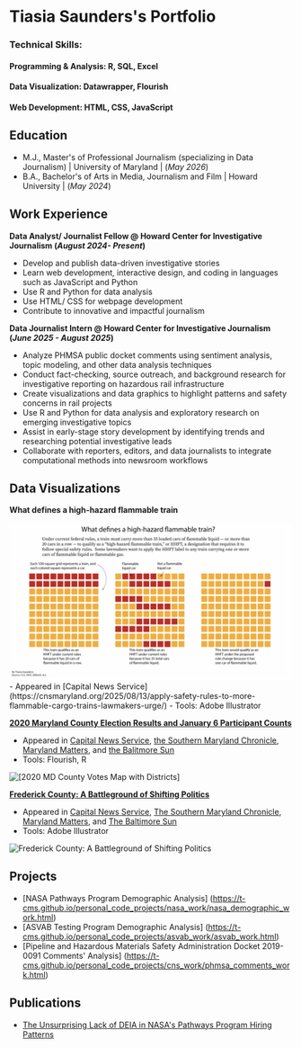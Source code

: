 # Tiasia Saunders's Portfolio 
### Technical Skills:
#### Programming & Analysis: R, SQL, Excel
#### Data Visualization: Datawrapper, Flourish
#### Web Development: HTML, CSS, JavaScript

## Education 
- M.J., Master's of Professional Journalism (specializing in Data Journalism) | University of Maryland | (_May 2026_)
- B.A., Bachelor's of Arts in Media, Journalism and Film | Howard University | (_May 2024_)

## Work Experience 
**Data Analyst/ Journalist Fellow @ Howard Center for Investigative Journalism (_August 2024- Present_)**
- Develop and publish  data-driven investigative stories 
- Learn web development, interactive design, and coding in languages such as JavaScript and Python
- Use R and Python for data analysis 
- Use HTML/ CSS for webpage development
- Contribute to innovative and impactful journalism

**Data Journalist Intern @ Howard Center for Investigative Journalism (_June 2025 - August 2025_)**
- Analyze PHMSA public docket comments using sentiment analysis, topic modeling, and other data analysis techniques
- Conduct fact-checking, source outreach, and background research for investigative reporting on hazardous rail infrastructure
- Create visualizations and data graphics to highlight patterns and safety concerns in rail projects
- Use R and Python for data analysis and exploratory research on emerging investigative topics
- Assist in early-stage story development by identifying trends and researching potential investigative leads
- Collaborate with reporters, editors, and data journalists to integrate computational methods into newsroom workflows


## Data Visualizations 

**What defines a high-hazard flammable train**

<img src="https://github.com/t-cms/portfolio/blob/main/HHFT%20Graphic.png" alt="What defines a high-hazard flammable train" width="600" />
- Appeared in [Capital News Service](https://cnsmaryland.org/2025/08/13/apply-safety-rules-to-more-flammable-cargo-trains-lawmakers-urge/)
- Tools: Adobe Illustrator


[**2020 Maryland County Election Results and January 6 Participant Counts**](https://public.flourish.studio/visualisation/22808280/)
- Appeared in [Capital News Service](https://cnsmaryland.org/2025/05/09/pardoned-maryland-jan-6-participants-find-support-after-convictions/), [the Southern Maryland Chronicle](https://southernmarylandchronicle.com/2025/05/27/pardoned-maryland-jan-6-participants-find-support-after-convictions/), [Maryland Matters](https://marylandmatters.org/2025/05/26/pardoned-maryland-jan-6-participants-find-support-after-convictions/#:~:text=6%2C%202021%2C%20insurrection%20at%20the,new%20acquaintances%20in%20his%20community.), and [the Balitmore Sun](https://www.baltimoresun.com/2025/05/26/pardoned-maryland-residents-jan-6-insurrection/)
- Tools: Flourish, R

![[**2020 MD County Votes Map with Districts**]](https://github.com/user-attachments/assets/221a242c-0257-455a-8cb3-f8ab82282d37)

[**Frederick County: A Battleground of Shifting Politics**](https://github.com/user-attachments/assets/fae20093-cb69-48cc-a1e8-fe5f970f1a21)

- Appeared in [Capital News Service](https://cnsmaryland.org/2025/05/09/pardoned-maryland-jan-6-participants-find-support-after-convictions/), [The Southern Maryland Chronicle](https://southernmarylandchronicle.com/2025/05/27/pardoned-maryland-jan-6-participants-find-support-after-convictions/), [Maryland Matters](https://marylandmatters.org/2025/05/26/pardoned-maryland-jan-6-participants-find-support-after-convictions/#:~:text=6%2C%202021%2C%20insurrection%20at%20the,new%20acquaintances%20in%20his%20community.), and [The Baltimore Sun](https://www.baltimoresun.com/2025/05/26/pardoned-maryland-residents-jan-6-insurrection/)
- Tools: Adobe Illustrator

<img src="https://github.com/user-attachments/assets/fae20093-cb69-48cc-a1e8-fe5f970f1a21" alt="Frederick County: A Battleground of Shifting Politics" width="600" />





## Projects 
- [NASA Pathways Program Demographic Analysis] (https://t-cms.github.io/personal_code_projects/nasa_work/nasa_demographic_work.html)
- [ASVAB Testing Program Demographic Analysis] (https://t-cms.github.io/personal_code_projects/asvab_work/asvab_work.html)
- [Pipeline and Hazardous Materials Safety Administration Docket 2019-0091 Comments' Analysis] (https://t-cms.github.io/personal_code_projects/cns_work/phmsa_comments_work.html)

  
## Publications 
- [The Unsurprising Lack of DEIA in NASA's Pathways Program Hiring Patterns](https://scholarscompass.vcu.edu/semss_pubs/1/)
